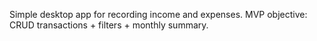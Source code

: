 Simple desktop app for recording income and expenses.
MVP objective: CRUD transactions + filters + monthly summary.
